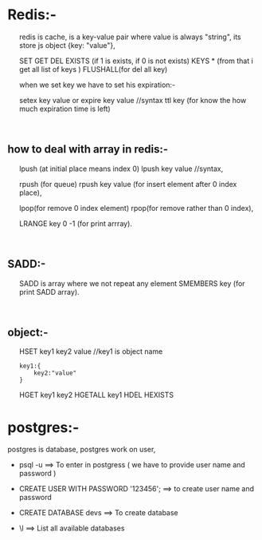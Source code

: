 <h1>Redis:-</h1>
<ul>
redis is cache,
is a key-value pair where value is always "string",
its store js object {key: "value"},
</ul>
<ol>
SET
GET
DEL
EXISTS (if 1 is exists, if 0 is not exists)
KEYS * (from that i get all list of keys )
FLUSHALL(for del all key)

when we set key we have to set his expiration:-
</ol>
<ul>
setex key value or expire key value  //syntax
ttl key (for know the how much expiration time is left)
</ul>
<br>

<h2>how to deal with array in redis:-</h2>
<ul>
lpush (at initial place means index 0)
lpush key value //syntax,

rpush (for queue)
rpush key value (for insert element after 0 index place),

lpop(for remove 0 index element)
rpop(for remove rather than 0 index),

LRANGE key 0 -1 (for print arrray).
</ul>
<br>
<h2>SADD:-</h2>
<ul>
SADD is array where we not repeat any element
SMEMBERS key (for print SADD array).
</ul>
<br>
<h2>object:- </h2>
<ol>
HSET key1 key2 value //key1 is object name

    key1:{
        key2:"value"
    }

HGET key1 key2
HGETALL key1
HDEL 
HEXISTS
</ol>

<h1>postgres:-</h1>
postgres is database,
postgres work on user,
    
- psql -u ==> To enter in postgress ( we have to provide user name and password )
    
- CREATE USER WITH PASSWORD '123456'; ==>	to create user name and password
    
- CREATE DATABASE devs ==> To create database
    
- \l ==> List all available databases
   




